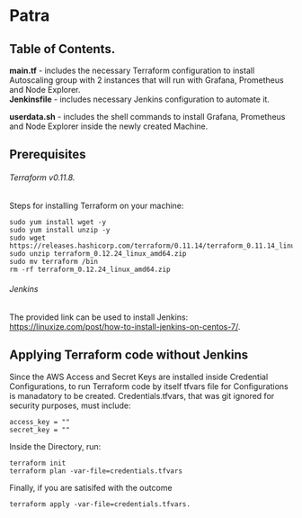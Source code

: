 # Patra

## Table of Contents. 
**main.tf** - includes the necessary Terraform configuration to install Autoscaling group with 2 instances that will run with Grafana, Prometheus and Node Explorer.  
**Jenkinsfile** - includes necessary Jenkins configuration to automate it. 
  
**userdata.sh** - includes the shell commands to install Grafana, Prometheus and Node Explorer inside the newly created Machine.
  
## Prerequisites

###### Terraform v0.11.8.    
Steps for installing Terraform on your machine:   
```
sudo yum install wget -y
sudo yum install unzip -y
sudo wget  https://releases.hashicorp.com/terraform/0.11.14/terraform_0.11.14_linux_amd64.zip
sudo unzip terraform_0.12.24_linux_amd64.zip 
sudo mv terraform /bin
rm -rf terraform_0.12.24_linux_amd64.zip

```
###### Jenkins    
The provided link can be used to install Jenkins: https://linuxize.com/post/how-to-install-jenkins-on-centos-7/.     


## Applying Terraform code without Jenkins

Since the AWS Access and Secret Keys are installed inside Credential Configurations, to run Terraform code by itself tfvars file for Configurations is manadatory to be created. Credentials.tfvars, that was git ignored for security purposes, must include:

```
access_key = ""
secret_key = ""
```

Inside the Directory, run:
```
terraform init
terraform plan -var-file=credentials.tfvars
```
Finally, if you are satisifed with the outcome

```
terraform apply -var-file=credentials.tfvars. 
```

